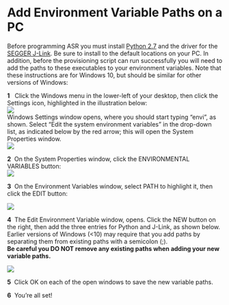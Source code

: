 # Add Environment Variable Paths on a PC

Before programming ASR you must install [Python 2.7](https://www.python.org/downloads) and the driver for the [SEGGER J-Link](https://www.segger.com/downloads/jlink/#jlinksoftwareanddocumentationpack). Be sure to install to the default locations on your PC. In addition, before the provisioning script can run successfully you will need to add the paths to these executables to your environment variables. Note that these instructions are for Windows 10, but should be similar for other versions of Windows:

**1**&nbsp;&nbsp; Click the Windows menu in the lower-left of your desktop, then click the Settings icon, highlighted in the illustration below:
<br><img src="../img/AddPath-01.png" style="vertical-align:middle;margin:0px 0px;border:none"><br>
Windows Settings window opens, where you should start typing “envi”, as shown. Select “Edit the system environment variables” in the drop-down list, as indicated below by the red arrow; this will open the System Properties window.<br><img src="../img/AddPath-02.png" style="vertical-align:middle;margin:0px 0px;border:none">

**2**&nbsp;&nbsp;On the System Properties window, click the ENVIRONMENTAL VARIABLES button:<br>
<img src="../img/AddPath-03.png" style="vertical-align:middle;margin:0px 0px;border:none">

**3**&nbsp;&nbsp;On the Environment Variables window, select PATH to highlight it, then click the EDIT button:

<img src="../img/AddPath-04.png" style="vertical-align:middle;margin:0px 0px;border:none">

**4**&nbsp;&nbsp;The Edit Environment Variable window, opens. Click the NEW button on the right, then add the three entries for Python and J-Link, as shown below. Earlier versions of Windows (<10) may require that you add paths by separating them from existing paths with a semicolon (;).<br>__Be careful you **DO NOT** remove any existing paths when adding your new variable paths.__ 

<img src="../img/AddPath-05.png" style="vertical-align:middle;margin:0px 0px;border:none">

**5**&nbsp;&nbsp;Click OK on each of the open windows to save the new variable paths.

**6**&nbsp;&nbsp;You’re all set!
